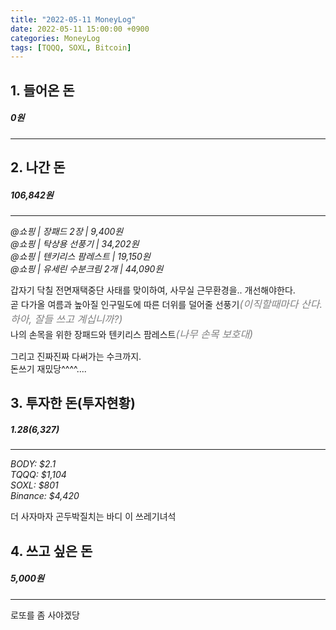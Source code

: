 ```yaml
---
title: "2022-05-11 MoneyLog"
date: 2022-05-11 15:00:00 +0900
categories: MoneyLog
tags: [TQQQ, SOXL, Bitcoin]
---
```


## 1. 들어온 돈
##### 0원
---

## 2. 나간 돈
##### 106,842원
---
*@쇼핑 | 장패드 2장 | 9,400원*<br>
*@쇼핑 | 탁상용 선풍기 | 34,202원*<br>
*@쇼핑 | 텐키리스 팜레스트 | 19,150원*<br>
*@쇼핑 | 유세린 수분크림 2개 | 44,090원*<br>

갑자기 닥칠 전면재택중단 사태를 맞이하여, 사무실 근무환경을.. 개선해야한다.<br>
곧 다가올 여름과 높아질 인구밀도에 따른 더위를 덜어줄 선풍기<span style="color:gray; font-size:16px">*(이직할때마다 산다. 하아, 잘들 쓰고 계십니까?)*</span><br>
나의 손목을 위한 장패드와 텐키리스 팜레스트<span style="color:gray; font-size:16px">*(나무 손목 보호대)*</span><br>

그리고 진짜진짜 다써가는 수크까지.<br>
돈쓰기 재밌당^^^^....<br>

## 3. 투자한 돈(투자현황)
##### $1.28 ($6,327)
---
*BODY: $2.1*<br>
*TQQQ: $1,104*<br>
*SOXL: $801*<br>
*Binance: $4,420*<br>

더 사자마자 곤두박질치는 바디 이 쓰레기녀석<br>

## 4. 쓰고 싶은 돈
##### 5,000원
---
로또를 좀 사야겠당<br>
